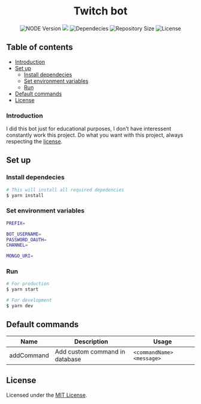 <div align="center">
  <h1>Twitch bot</h1>
  <img src="https://img.shields.io/badge/node-%3E%3D12.0.0-%2368a063" alt="NODE Version">
  <a href="https://standardjs.com/"><img src="https://img.shields.io/badge/code%20style-standard.js-informational"></a>
  <img src="https://img.shields.io/david/samueldurantes/twitch-bot" alt="Dependecies">
  <img src="https://img.shields.io/github/repo-size/samueldurantes/twitch-bot" alt="Repository Size">
  <img src="https://img.shields.io/github/license/samueldurantes/twitch-bot" alt="License">
</div>

## Table of contents

- [Introduction](#introduction)
- [Set up](#set-up)
  - [Install dependecies](#install-dependecies)
  - [Set environment variables](#set-environment-variables)
  - [Run](#run)
- [Default commands](#default-commands)
- [License](#license)

### Introduction

I did this bot just for educational purposes, I don't have interessent constantly work this project. Do what you want with this project, always respecting the [license](https://github.com/samueldurantes/twitch-bot/blob/master/LICENSE).

## Set up

### Install dependecies
```bash
# This will install all required depedencies
$ yarn install
```
### Set environment variables
```bash
PREFIX=

BOT_USERNAME=
PASSWORD_OAUTH=
CHANNEL=

MONGO_URI=
```
### Run
```bash
# For production
$ yarn start

# For development
$ yarn dev
```

## Default commands
Name | Description | Usage |
-----|-------------|-------|
addCommand | Add custom command in database | `<commandName> <message>`

## License

Licensed under the [MIT License](https://github.com/samueldurantes/twitch-bot/blob/master/LICENSE).
